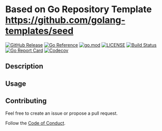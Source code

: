 # Based on Go Repository Template https://github.com/golang-templates/seed

[![GitHub Release](https://img.shields.io/github/v/release/jhdrn/go-recoil)](https://github.com/jhdrn/go-recoil/releases)
[![Go Reference](https://pkg.go.dev/badge/github.com/jhdrn/go-recoil.svg)](https://pkg.go.dev/github.com/jhdrn/go-recoil)
[![go.mod](https://img.shields.io/github/go-mod/go-version/jhdrn/go-recoil)](go.mod)
[![LICENSE](https://img.shields.io/github/license/jhdrn/go-recoil)](LICENSE)
[![Build Status](https://img.shields.io/github/actions/workflow/status/jhdrn/go-recoil/build.yml?branch=main)](https://github.com/jhdrn/go-recoil/actions?query=workflow%3Abuild+branch%3Amain)
[![Go Report Card](https://goreportcard.com/badge/github.com/jhdrn/go-recoil)](https://goreportcard.com/report/github.com/jhdrn/go-recoil)
[![Codecov](https://codecov.io/gh/jhdrn/go-recoil/branch/main/graph/badge.svg)](https://codecov.io/gh/jhdrn/go-recoil)

## Description

## Usage

## Contributing

Feel free to create an issue or propose a pull request.

Follow the [Code of Conduct](CODE_OF_CONDUCT.md).